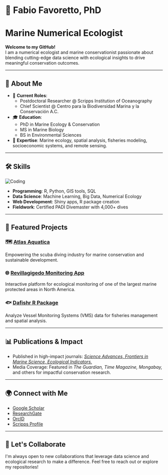 # 🌊 Fabio Favoretto, PhD
# Marine Numerical Ecologist

**Welcome to my GitHub!**  
I am a numerical ecologist and marine conservationist passionate about blending cutting-edge data science with ecological insights to drive meaningful conservation outcomes.

---

## 📜 About Me

- 🏢 **Current Roles**:
  - Postdoctoral Researcher @ Scripps Institution of Oceanography
  - Chief Scientist @ Centro para la Biodiversidad Marina y la Conservación A.C.
- 🎓 **Education**:
  - PhD in Marine Ecology & Conservation
  - MS in Marine Biology  
  - BS in Environmental Sciences
- 🌟 **Expertise**: Marine ecology, spatial analysis, fisheries modeling, socioeconomic systems, and remote sensing.

---

## 🛠️ Skills

![Coding](https://media.giphy.com/media/f3iwJFOVOwuy7K6FFw/giphy.gif)

- **Programming**: R, Python, GIS tools, SQL
- **Data Science**: Machine Learning, Big Data, Numerical Ecology
- **Web Development**: Shiny apps, R package creation
- **Fieldwork**: Certified PADI Divemaster with 4,000+ dives

---

## 🚀 Featured Projects

### 🗺️ [Atlas Aquatica](https://oceandecade.org/actions/atlas-aquatica/)
Empowering the scuba diving industry for marine conservation and sustainable development.

### 🌐 [Revillagigedo Monitoring App](https://fabio-favoretto.shinyapps.io/revillagigedo-app/)
Interactive platform for ecological monitoring of one of the largest marine protected areas in North America.

### 🐟 [Dafishr R Package](https://github.com/CBMC-GCMP/dafishr)
Analyze Vessel Monitoring Systems (VMS) data for fisheries management and spatial analysis.

---

## 📊 Publications & Impact

- Published in high-impact journals: *[Science Advances, Frontiers in Marine Science, Ecological Indicators.](https://scholar.google.com/citations?user=10ioEq4AAAAJ&hl=en)*
- Media Coverage: Featured in *The Guardian, Time Magazine, Mongabay,* and others for impactful conservation research.

---

## 🌍 Connect with Me

- [Google Scholar](https://scholar.google.com/citations?user=10ioEq4AAAAJ&hl=en)  
- [ResearchGate](https://www.researchgate.net/profile/Fabio-Favoretto)  
- [OrcID](https://orcid.org/0000-0002-6493-4254)  
- [Scripps Profile](https://scripps.ucsd.edu/profiles/ffavoretto)

---

## 🐙 Let's Collaborate

I'm always open to new collaborations that leverage data science and ecological research to make a difference. Feel free to reach out or explore my repositories!


<!---
Fabbiologia/Fabbiologia is a ✨ special ✨ repository because its `README.md` (this file) appears on your GitHub profile.
You can click the Preview link to take a look at your changes.
--->

